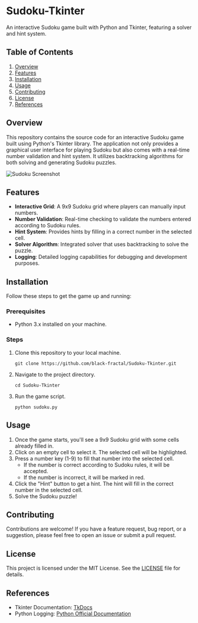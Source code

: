 # Sudoku-Tkinter
An interactive Sudoku game built with Python and Tkinter, featuring a solver and hint system.

## Table of Contents

1. [Overview](#overview)
2. [Features](#features)
3. [Installation](#installation)
4. [Usage](#usage)
5. [Contributing](#contributing)
6. [License](#license)
7. [References](#references)

## Overview

This repository contains the source code for an interactive Sudoku game built using Python's Tkinter library. The application not only provides a graphical user interface for playing Sudoku but also comes with a real-time number validation and hint system. It utilizes backtracking algorithms for both solving and generating Sudoku puzzles.

![Sudoku Screenshot](screenshot.png)

## Features

- **Interactive Grid**: A 9x9 Sudoku grid where players can manually input numbers.
- **Number Validation**: Real-time checking to validate the numbers entered according to Sudoku rules.
- **Hint System**: Provides hints by filling in a correct number in the selected cell.
- **Solver Algorithm**: Integrated solver that uses backtracking to solve the puzzle.
- **Logging**: Detailed logging capabilities for debugging and development purposes.

## Installation

Follow these steps to get the game up and running:

### Prerequisites

- Python 3.x installed on your machine.

### Steps

1. Clone this repository to your local machine.
   ```
   git clone https://github.com/black-fractal/Sudoku-Tkinter.git
   ```
2. Navigate to the project directory.
   ```
   cd Sudoku-Tkinter
   ```
3. Run the game script.
   ```
   python sudoku.py
   ```

## Usage

1. Once the game starts, you'll see a 9x9 Sudoku grid with some cells already filled in.
2. Click on an empty cell to select it. The selected cell will be highlighted.
3. Press a number key (1-9) to fill that number into the selected cell.
   - If the number is correct according to Sudoku rules, it will be accepted.
   - If the number is incorrect, it will be marked in red.
4. Click the "Hint" button to get a hint. The hint will fill in the correct number in the selected cell.
5. Solve the Sudoku puzzle!

## Contributing

Contributions are welcome! If you have a feature request, bug report, or a suggestion, please feel free to open an issue or submit a pull request.

## License

This project is licensed under the MIT License. See the [LICENSE](LICENSE) file for details.

## References

- Tkinter Documentation: [TkDocs](https://tkdocs.com/tutorial/index.html)
- Python Logging: [Python Official Documentation](https://docs.python.org/3/library/logging.html)

